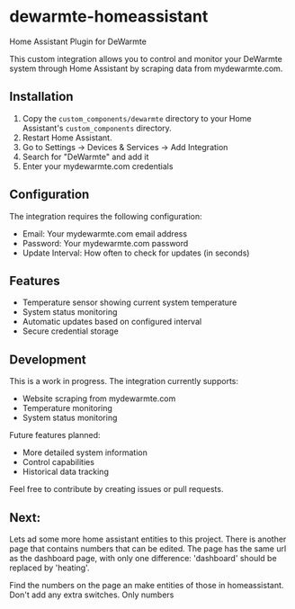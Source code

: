 # dewarmte-homeassistant
Home Assistant Plugin for DeWarmte

This custom integration allows you to control and monitor your DeWarmte system through Home Assistant by scraping data from mydewarmte.com.

## Installation

1. Copy the `custom_components/dewarmte` directory to your Home Assistant's `custom_components` directory.
2. Restart Home Assistant.
3. Go to Settings -> Devices & Services -> Add Integration
4. Search for "DeWarmte" and add it
5. Enter your mydewarmte.com credentials

## Configuration

The integration requires the following configuration:
- Email: Your mydewarmte.com email address
- Password: Your mydewarmte.com password
- Update Interval: How often to check for updates (in seconds)

## Features

- Temperature sensor showing current system temperature
- System status monitoring
- Automatic updates based on configured interval
- Secure credential storage

## Development

This is a work in progress. The integration currently supports:
- Website scraping from mydewarmte.com
- Temperature monitoring
- System status monitoring

Future features planned:
- More detailed system information
- Control capabilities
- Historical data tracking

Feel free to contribute by creating issues or pull requests.

## Next:
Lets ad some more home assistant entities to this project. There is another page that contains numbers that can be edited. The page has the same url as the dashboard page, with only one difference: 'dashboard' should be replaced by 'heating'. 

Find the numbers on the page an make entities of those in homeassistant. Don't add any extra switches. Only numbers
